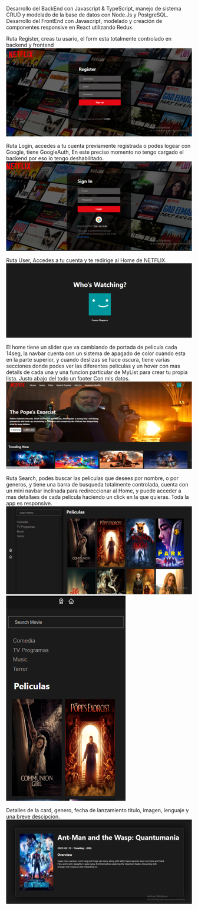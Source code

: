Desarrollo del BackEnd con Javascript & TypeScript, manejo de sistema CRUD y modelado de la base de datos con Node.Js y PostgreSQL. Desarrollo del FrontEnd con Javascript, modelado y creación de componentes responsive en React utilizando Redux.

Ruta Register, creas tu usario, el form esta totalmente controlado en backend y frontend
![register](./netflix-react/src/images/Register.png)

Ruta Login, accedes a tu cuenta previamente registrada o podes logear con Google, tiene GoogleAuth, En este preciso momento no tengo cargado el backend por eso lo tengo deshabilitado.
![login](./netflix-react/src/images/Login.png)

Ruta User, Accedes a tu cuenta y te redirige al Home de NETFLIX.
![user](./netflix-react/src/images/user.png)

El home tiene un slider que va cambiando de portada de pelicula cada 14seg, la navbar cuenta con un sistema de apagado de color cuando esta en la parte superior, y cuando deslizas se hace oscura, tiene varias secciones donde podes ver las diferentes peliculas y un hover con mas details de cada una y una funcion particular de MyList para crear tu propia lista. Justo abajo del todo un footer Con mis datos.
![home](./netflix-react/src/images/home.png)

Ruta Search, podes buscar las peliculas que desees por nombre, o por generos, y tiene una barra de busqueda totalmente controlada, cuenta con un mini navbar inclinada para redireccionar al Home, y puede acceder a mas detallaes de cada pelicula haciendo un click en la que quieras. Toda la app es responsive.
![search](./netflix-react/src/images/search.png)
![movile](./netflix-react/src/images/movile.png)

Detalles de la card, genero, fecha de lanzamiento titulo, imagen, lenguaje y una breve descipcion.
![card](./netflix-react/src/images/card.png)